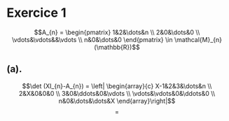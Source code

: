 # Exercice 1
$$A_{n} = \begin{pmatrix}
1&2&\dots&n \\
2&0&\dots&0 \\
\vdots&\vdots&&\vdots \\
n&0&\dots&0
\end{pmatrix} \in \mathcal{M}_{n}(\mathbb{R})$$
## (a).
$$\det (XI_{n}-A_{n}) = \left| \begin{array}{c}
X-1&2&3&\dots&n \\
2&X&0&0&0 \\
3&0&\ddots&0&\vdots \\
\vdots&\vdots&0&\ddots&0 \\
n&0&\dots&\dots&X
\end{array}\right|$$
$$= $$